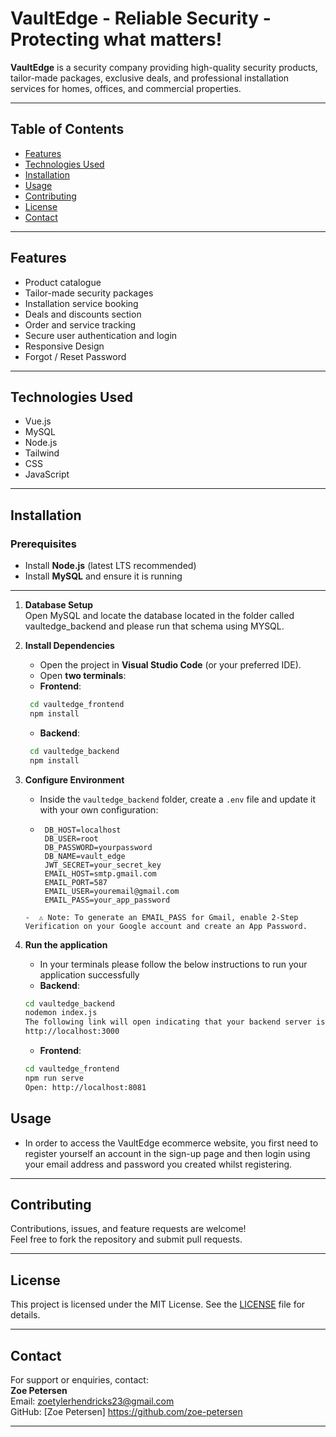 # VaultEdge - Reliable Security - Protecting what matters!

**VaultEdge** is a security company providing high-quality security products, tailor-made packages, exclusive deals, and professional installation services for homes, offices, and commercial properties.

---

## Table of Contents

- [Features](#features)  
- [Technologies Used](#technologies-used)  
- [Installation](#installation)  
- [Usage](#usage)  
- [Contributing](#contributing)  
- [License](#license)  
- [Contact](#contact)  

---

## Features

- Product catalogue 
- Tailor-made security packages
- Installation service booking  
- Deals and discounts section
- Order and service tracking
- Secure user authentication and login 
- Responsive Design 
- Forgot / Reset Password  

---

## Technologies Used

- Vue.js
- MySQL 
- Node.js  
- Tailwind
- CSS  
- JavaScript 

---

## Installation

### Prerequisites
- Install **Node.js** (latest LTS recommended)
- Install **MySQL** and ensure it is running
---

1. **Database Setup**  
  Open MySQL and locate the database located in the folder called vaultedge_backend and please run that schema using MYSQL.

2. **Install Dependencies**  
   -  Open the project in **Visual Studio Code** (or your        preferred IDE).
   - Open **two terminals**:
   - **Frontend**:
    ```bash
     cd vaultedge_frontend
     npm install
    ```
   - **Backend**:
    ```bash
     cd vaultedge_backend
     npm install
    ```

3. **Configure Environment**  
   - Inside the `vaultedge_backend` folder, create a `.env` file and update it with your own configuration:
   - ```env
      DB_HOST=localhost
      DB_USER=root
      DB_PASSWORD=yourpassword
      DB_NAME=vault_edge
      JWT_SECRET=your_secret_key
      EMAIL_HOST=smtp.gmail.com
      EMAIL_PORT=587
      EMAIL_USER=youremail@gmail.com
      EMAIL_PASS=your_app_password
    ```
   -  ⚠️ Note: To generate an EMAIL_PASS for Gmail, enable 2-Step Verification on your Google account and create an App Password.

4. **Run the application**  
   - In your terminals please follow the below instructions to run your application successfully 
   - **Backend**:
    ```bash
    cd vaultedge_backend
    nodemon index.js
    The following link will open indicating that your backend server is successfully running :
    http://localhost:3000
    ```
   - **Frontend**:
    ```bash
    cd vaultedge_frontend
    npm run serve
    Open: http://localhost:8081

## Usage

- In order to access the VaultEdge ecommerce website, you first need to register yourself an account in the sign-up page and then login using your email address and password you created whilst registering.

---


## Contributing

Contributions, issues, and feature requests are welcome!  
Feel free to fork the repository and submit pull requests.  

---

## License

This project is licensed under the MIT License. See the [LICENSE](LICENSE) file for details.

---

## Contact

For support or enquiries, contact:  
**Zoe Petersen**  
Email: zoetylerhendricks23@gmail.com  
GitHub: [Zoe Petersen] https://github.com/zoe-petersen

---
